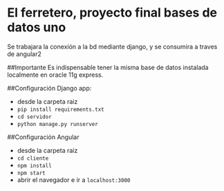 # El ferretero, proyecto final bases de datos uno

Se trabajara la conexión a la bd mediante django, y se consumira a traves de angular2

##Importante
Es indispensable tener la misma base de datos instalada localmente en oracle 11g express.

##Configuración Django app:

- desde la carpeta raiz
- `pip install requirements.txt`
- `cd servidor`
- `python manage.py runserver`

##Configuración Angular

- desde la carpeta raiz
- `cd cliente`
- `npm install`
- `npm start`
- abrir el navegador e ir a `localhost:3000`
